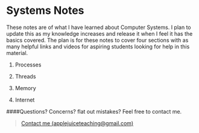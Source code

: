 Systems Notes
=============

These notes are of what I have learned about Computer Systems.  I plan to update this as my knowledge increases and release it when I feel it has the basics covered.  The plan is for these notes to cover four sections with as many helpful links and videos for aspiring students looking for help in this material.


1. Processes

2. Threads

3. Memory 

4. Internet




####Questions? Concerns? flat out mistakes?  Feel free to contact me.

> [Contact me (applejuiceteaching@gmail.com)](mailto:applejuiceteaching@gmail.com)